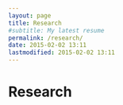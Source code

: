 ```yaml
---
layout: page
title: Research
#subtitle: My latest resume
permalink: /research/
date: 2015-02-02 13:11
lastmodified: 2015-02-02 13:11
---
```



# Research
